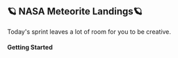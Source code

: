 ## 🪐 NASA Meteorite Landings🪐
Today's sprint leaves a lot of room for you to be creative.

#### Getting Started
<git clone>

